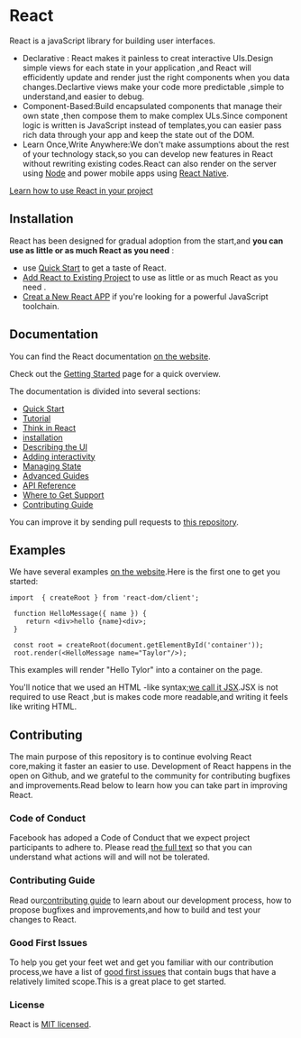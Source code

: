# React
React is a javaScript library for building user interfaces.
* Declarative : React makes it painless to creat interactive UIs.Design simple views for each state in your application ,and React will efficidently update and render just the right components when you data changes.Declartive views make your code more predictable ,simple to understand,and easier to debug.
* Component-Based:Build encapsulated components that manage their own state ,then compose them to make complex ULs.Since component logic is written is JavaScript instead of templates,you can easier pass rich data through your app and keep the state out of the DOM.
* Learn Once,Write Anywhere:We don't make assumptions about the rest of your technology stack,so you can develop new features in React without rewriting existing codes.React can also render on the server using <u>Node</u>  and  power mobile apps using <u>React Native</u>.

<u>Learn how to use React in your project</u>

## Installation
React has been designed for gradual adoption from the start,and **you can use as little or as much React as you need** :
* use <u>Quick Start</u> to get a taste of React.
* <u>Add React to Existing Project</u> to use as little or as much React as you need .
* <u>Creat a New React APP</u> if you're looking for a powerful JavaScript toolchain.

## Documentation
You can find the React documentation <u>on the website</u>.

Check out the <u>Getting Started</u> page for a quick overview.

The documentation is divided into several sections:
* <u>Quick Start</u>
* <u>Tutorial</u>
* <u>Think in React</u>
* <u>installation</u>
* <u>Describing the UI</u>
* <u>Adding interactivity</u>
* <u>Managing State</u>
* <u>Advanced Guides</u>
* <u>API Reference</u>
* <u>Where to Get Support</u>
* <u>Contributing Guide</u>

You can improve it by sending pull requests to <u>this repository</u>.
## Examples
We have several examples <u>on the website</u>.Here is the first one to get you started:
```
import  { createRoot } from 'react-dom/client';
 
 function HelloMessage({ name }) {
    return <div>hello {name}<div>;
 }

 const root = createRoot(document.getElementById('container'));
 root.render(<HelloMessage name="Taylor"/>);
```
This examples will render "Hello Tylor" into a container on the page.

You'll notice that we used an HTML -like syntax;<u>we call it JSX</u>.JSX is not required to use React ,but is makes code more readable,and writing it feels like writing HTML.
## Contributing
The main purpose of this repository is to continue evolving React core,making it faster an easier to use.
Development of React happens in the open on Github, and we grateful to the community for contributing bugfixes and improvements.Read below to learn how you can take part in improving React.
### Code of Conduct
Facebook has adoped a Code of Conduct that we expect project participants to adhere to. Please read <u>the full text</u> so that you can understand what actions will and will not be tolerated.
### Contributing Guide
Read our<u>contributing guide</u> to learn about our development process, how to propose bugfixes and improvements,and how to build and test your changes to React.
### Good First Issues
To help you get your feet wet and get you familiar with our contribution process,we have a list of <u>good first issues</u> that contain bugs that have a relatively limited scope.This is a great place to get started.

### License
React is <u>MIT licensed</u>.